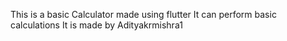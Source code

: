 This is a basic Calculator made using flutter
It can perform basic calculations
It is made by Adityakrmishra1
